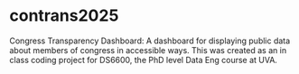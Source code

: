 # contrans2025
Congress Transparency Dashboard: A dashboard for displaying public data about members of congress in accessible ways. This was created as an in class coding project for DS6600, the PhD level Data Eng course at UVA. 